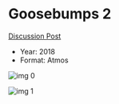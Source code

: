 # Goosebumps 2

[Discussion Post](https://www.avsforum.com/threads/bass-eq-for-filtered-movies.2995212/post-57408846)

* Year: 2018
* Format: Atmos

![img 0](https://i.imgur.com/5LtY2OX.jpg)

![img 1](https://i.imgur.com/VOyOESy.jpg)

